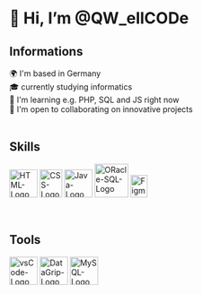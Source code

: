 # 👋 Hi, I’m @QW_ellCODe

<!---
QWellCOD/QWellCOD is a ✨ special ✨ repository because its `README.md` (this file) appears on your GitHub profile.
You can click the Preview link to take a look at your changes.
--->

<h2> Informations <br> </h2>
🌍 I'm based in Germany<br>  
🎓 currently studying informatics <br>
🧠 I'm learning e.g. PHP, SQL and JS right now<br>
🤝 I'm open to collaborating on innovative projects<br>
<br>
<h2>Skills</h2>

<a href="https://de.wikipedia.org/wiki/HTML5"><img alt="HTML-Logo" src="https://upload.wikimedia.org/wikipedia/commons/thumb/6/61/HTML5_logo_and_wordmark.svg/1024px-HTML5_logo_and_wordmark.svg.png" width="50" 
     height="50" ><a>
<a href="https://de.wikipedia.org/wiki/Cascading_Style_Sheets"><img alt="CSS-Logo" src="https://upload.wikimedia.org/wikipedia/commons/thumb/d/d5/CSS3_logo_and_wordmark.svg/800px-CSS3_logo_and_wordmark.svg.png" width="40" 
     height="50" ><a>
<a href="https://www.java.com/"><img alt="Java-Logo" src="http://pluspng.com/img-png/java-png-java-icon-1600.png" width="50" height="50" ><a>
<a href="https://www.oracle.com/de/database/technologies/appdev/sql.html"><img alt="ORacle-SQL-Logo" src="https://vectorified.com/images/oracle-icon-18.png" width="60" height="60" ><a>
<a href="#" ><img alt="Figma-Logo" src="https://brandslogos.com/wp-content/uploads/images/large/figma-logo.png" width="30" height="40" ><a>

<br>
<h2>Tools</h2>

<a href="#" ><img alt="vsCode-Logo" src="https://static-00.iconduck.com/assets.00/file-type-vscode-icon-512x508-376y62ux.png" width="50" height="50" ><a>
<a href="#" ><img alt="DataGrip-Logo" src="https://iconape.com/wp-content/png_logo_vector/datagrip-icon.png" width="50" height="50" ><a>
<a href="#" ><img alt="MySQL-Logo" src="http://pngimg.com/uploads/mysql/mysql_PNG23.png" width="50" height="50" ><a>


<!--
     <h2>Socials<br></h2>
<a href="https://www.linkedin.com/in/lukas-buck-664384237/"><img alt="LinkedIn" src="Linkedin-logo-on-transparent-Background-PNG--removebg-preview_1.png" width="50" 
     height="50" ><a>
<a href="https://twitter.com/Lukas_Buck1"><img alt="Twitter" src="https://www.freepnglogos.com/uploads/twitter-logo-png/twitter-logo-vector-png-clipart-1.png" width="50" 
     height="50" ><a>
Bild

-->
